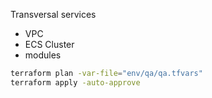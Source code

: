 Transversal services 

- VPC
- ECS Cluster
- modules


```bash
terraform plan -var-file="env/qa/qa.tfvars"
terraform apply -auto-approve
```